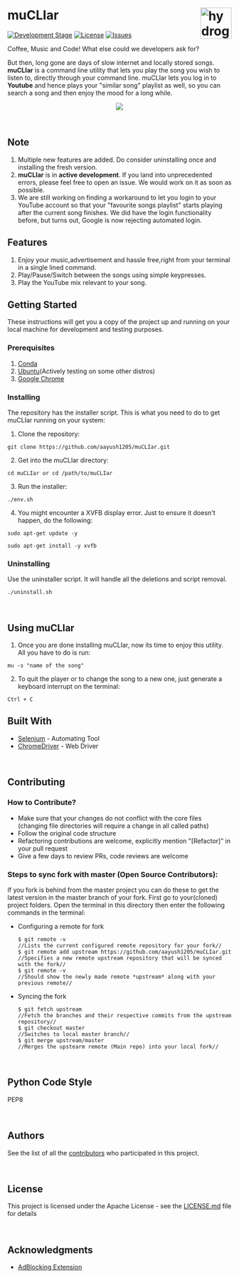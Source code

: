 # muCLIar <img src="https://i.ibb.co/641Jhrt/MUCLEAR2-001.png" alt="hydrogen animated logo" height="70px" align="right" />

[![Development Stage](https://img.shields.io/badge/Development-Public_Beta-blue)]() [![License](https://img.shields.io/github/license/aayush1205/muCLIar)](https://github.com/aayush1205/muCLIar/blob/master/LICENSE) [![Issues](https://img.shields.io/github/issues/aayush1205/muCLIar)](https://github.com/aayush1205/muCLIar/issues)


Coffee, Music and Code! What else could we developers ask for?

But then, long gone are days of slow internet and locally stored songs. **muCLIar** is a command line utility that lets you play the song you wish to listen to, directly through your command line. muCLIar lets you log in to **Youtube** and hence plays your "similar song" playlist as well, so you can search a song and then enjoy the mood for a long while.



<p align = "center">
<img src="https://i.imgur.com/MgLqMH0.gif">
 </p>


<br>

## Note
1. Multiple new features are added. Do consider uninstalling once and installing the fresh version.
2. **muCLIar** is in **active development**. If you land into unprecedented errors, please feel free to open an issue. We would work on it as soon as possible. 
3. We are still working on finding a workaround to let you login to your YouTube account so that your "favourite songs playlist" starts playing after the current song finishes. We did have the login functionality before, but turns out, Google is now rejecting automated login.

## Features

1. Enjoy your music,advertisement and hassle free,right from your terminal in a single lined command.
2. Play/Pause/Switch between the songs using simple keypresses.
3. Play the YouTube mix relevant to your song.


## Getting Started
These instructions will get you a copy of the project up and running on your local machine for development and testing purposes.

### Prerequisites
1. [Conda](https://docs.conda.io/en/latest/miniconda.html)
2. [Ubuntu](https://ubuntu.com/)(Actively testing on some other distros)
3. [Google Chrome](https://www.google.com/chrome/?brand=CHBD&gclid=CjwKCAiA1fnxBRBBEiwAVUouUvzpOpZoXXgKyvMqvzo2yqnAOjBgWZXuuIWLdlD4libk5FFPlI0urhoC_2sQAvD_BwE&gclsrc=aw.ds)

### Installing
The repository has the installer script. This is what you need to do to get muCLIar running on your system:

1. Clone the repository:

```
git clone https://github.com/aayush1205/muCLIar.git
```

2. Get into the muCLIar directory:

```
cd muCLIar or cd /path/to/muCLIar
```

3. Run the installer: 
```
./env.sh
```
4. You might encounter a XVFB display error. Just to ensure it doesn't happen, do the following: 

```
sudo apt-get update -y
```

```
sudo apt-get install -y xvfb
```

### Uninstalling

Use the uninstaller script. It will handle all the deletions and script removal.

```
./uninstall.sh
```

<br>

## Using muCLIar
1. Once you are done installing muCLIar, now its time to enjoy this utility. All you have to do is run:

```
mu -s "name of the song"
```

2. To quit the player or to change the song to a new one, just generate a keyboard interrupt on the terminal:

```
Ctrl + C
```

## Built With
* [Selenium](https://selenium.dev/) - Automating Tool
* [ChromeDriver](https://chromedriver.chromium.org/) - Web Driver

<br>

## Contributing
### How to Contribute?
* Make sure that your changes do not conflict with the core files (changing file directories will require a change in all called paths)
* Follow the original code structure
* Refactoring contributions are welcome, explicitly mention "[Refactor]" in your pull request
* Give a few days to review PRs, code reviews are welcome 

### Steps to sync fork with master (Open Source Contributors):
If you fork is behind from the master project you can do these to get the latest version in the master branch of your fork.
First go to your(cloned) project folders.
Open the terminal in this directory then enter the following commands in the terminal:
 - Configuring a remote for fork

       $ git remote -v 
       //Lists the current configured remote repository for your fork//
       $ git remote add upstream https://github.com/aayush1205/muCLIar.git
       //Specifies a new remote upstream repository that will be synced with the fork//
       $ git remote -v
       //Should show the newly made remote *upstream* along with your previous remote//

 - Syncing the fork

       $ git fetch upstream
       //Fetch the branches and their respective commits from the upstream repository//
       $ git checkout master
       //Switches to local master branch//
       $ git merge upstream/master
       //Merges the upstearm remote (Main repo) into your local fork//
       
<br>

## Python Code Style
PEP8

<br>

## Authors
See the list of all the [contributors](https://github.com/aayush1205/muCLIar/contributors) who participated in this project.

<br>

## License
This project is licensed under the Apache License - see the [LICENSE.md](LICENSE.md) file for details

<br>

## Acknowledgments
* [AdBlocking Extension](https://chrome.google.com/webstore/detail/video-ad-blocker-plus-for/hegneaniplmfjcmohoclabblbahcbjoe?hl=en) 
